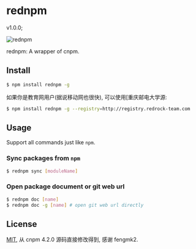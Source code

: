 rednpm
=======

v1.0.0;

![rednpm](http://77uc6m.com1.z0.glb.clouddn.com/rednpm.png)

rednpm: A wrapper of cnpm.

## Install

```bash
$ npm install rednpm -g
```

如果你是教育网用户(据说移动网也很快), 可以使用[重庆邮电大学源:

```bash
$ npm install rednpm -g --registry=http://registry.redrock-team.com
```

## Usage

Support all commands just like `npm`.

### Sync packages from `npm`

```bash
$ rednpm sync [moduleName]
```

### Open package document or git web url

```bash
$ rednpm doc [name]
$ rednpm doc -g [name] # open git web url directly
```

## License

[MIT](LICENSE.txt), 从 cnpm 4.2.0 源码直接修改得到, 感谢 fengmk2.